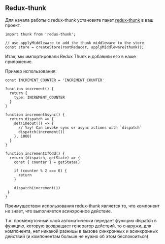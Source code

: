 ## Redux-thunk

Для начала работы с redux-thunk установите пакет [redux-thunk](https://github.com/reduxjs/redux-thunk) в ваш проект.

```
import thunk from 'redux-thunk';

// use applyMiddleware to add the thunk middleware to the store
const store = createStore(rootReducer, applyMiddleware(thunk));

```
Итак, мы импортировали Redux Thunk и добавили его в наше приложение.

Пример использования:

```
const INCREMENT_COUNTER = 'INCREMENT_COUNTER'

function increment() {
  return {
    type: INCREMENT_COUNTER
  }
}

function incrementAsync() {
  return dispatch => {
    setTimeout(() => {
      // Yay! Can invoke sync or async actions with `dispatch`
      dispatch(increment())
    }, 1000)
  }
}

function incrementIfOdd() {
  return (dispatch, getState) => {
    const { counter } = getState()

    if (counter % 2 === 0) {
      return
    }

    dispatch(increment())
 }
}

```
Преимуществом использования redux-thunk является то, что компонент не знает, что выполняется асинхронное действие.

Т.к. промежуточный слой автоматически передает функцию dispatch в функцию, которую возвращает генератор действий, то снаружи, для компонента, нет никакой разницы в вызове синхронных и асинхронных действий (и компонентам больше не нужно об этом беспокоиться).
